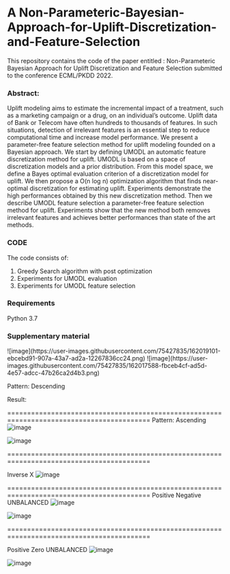 # A Non-Parameteric-Bayesian-Approach-for-Uplift-Discretization-and-Feature-Selection

This repository contains the code of the paper entitled : Non-Parameteric Bayesian Approach for Uplift Discretization and Feature Selection submitted to  the conference ECML/PKDD 2022.

### Abstract:
Uplift modeling aims to estimate the incremental impact of a treatment, such as a marketing campaign or a drug, on an individual’s outcome. Uplift data of Bank or Telecom have often hundreds to thousands of features. In such situations, detection of irrelevant features is an essential step to reduce computational time and increase model performance. We present a parameter-free feature selection method for uplift modeling founded on a Bayesian approach. We start by defining UMODL an automatic feature discretization method for uplift. UMODL is based on a space of discretization models and a prior distribution. From this model space, we define a Bayes optimal evaluation criterion of a discretization model for uplift.  We then propose a O(n log n) optimization algorithm that finds near-optimal discretization for estimating uplift. Experiments demonstrate the high performances obtained by this new discretization method. Then we describe UMODL feature selection a parameter-free feature selection method for uplift. Experiments show that the new method both removes irrelevant features and achieves better performances than state of the art methods.

### CODE
The code consists of:

1. Greedy Search algorithm with post optimization
2. Experiments for UMODL evaluation
3. Experiments for UMODL feature selection


### Requirements
Python 3.7

### Supplementary material
<p float="left">
  ![image](https://user-images.githubusercontent.com/75427835/162019101-ebcebd91-907a-43a7-ad2a-12267836cc24.png)
  ![image](https://user-images.githubusercontent.com/75427835/162017588-fbceb4cf-ad5d-4e57-adcc-47b26ca2d4b3.png)
  </p>
Pattern: Descending


Result:



==========================================================================================
Pattern: Ascending
![image](https://user-images.githubusercontent.com/75427835/162019028-562a0624-7478-46f8-a7d1-3ca704c9b3a3.png)

![image](https://user-images.githubusercontent.com/75427835/162018046-cfaedbc3-a105-454d-84ff-04730397e38c.png)


==========================================================================================

Inverse X
![image](https://user-images.githubusercontent.com/75427835/162018136-9bbe826a-8483-4c64-aad3-7baee7f1d80c.png)

==========================================================================================
Positive Negative UNBALANCED
![image](https://user-images.githubusercontent.com/75427835/162019221-8bbb4d59-dabc-42c0-ad9c-2699188c8475.png)

![image](https://user-images.githubusercontent.com/75427835/162018305-cc9ecb5e-1db0-4cf7-82a5-3811ca9b1c9a.png)

==========================================================================================

Positive Zero UNBALANCED
![image](https://user-images.githubusercontent.com/75427835/162019167-3e19591f-d93f-4051-9a5d-b83a1679280e.png)

![image](https://user-images.githubusercontent.com/75427835/162018424-11544cba-6eb6-464c-b47b-a150429e38ce.png)







